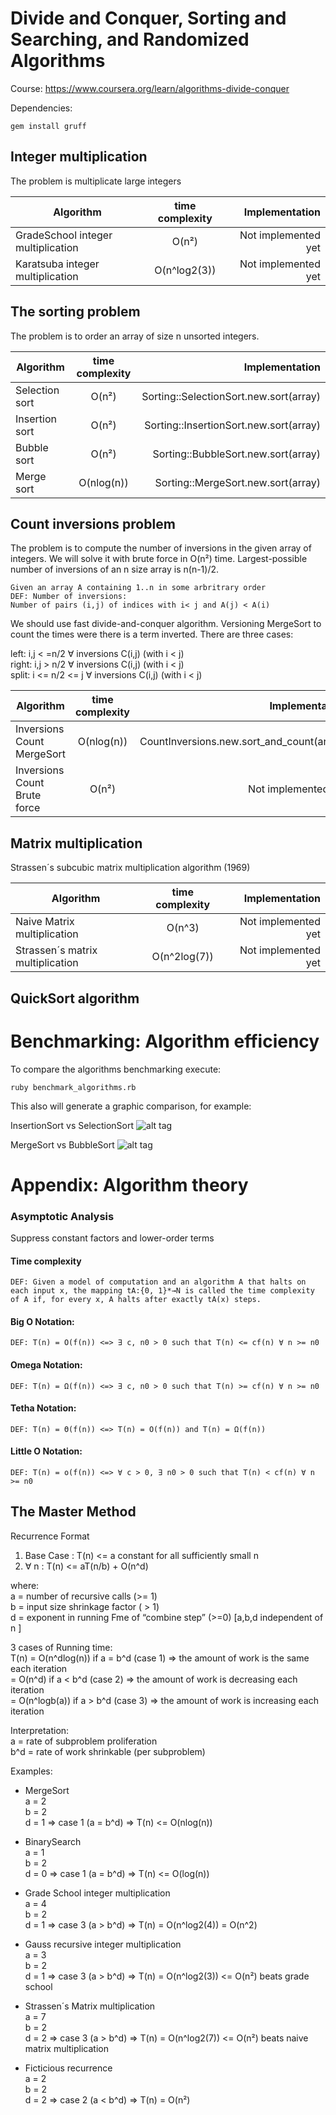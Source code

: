 # Divide and Conquer, Sorting and Searching, and Randomized Algorithms

Course: https://www.coursera.org/learn/algorithms-divide-conquer

Dependencies:

`gem install gruff`
  
  
## Integer multiplication

The problem is multiplicate large integers

| Algorithm                              | time complexity | Implementation      |
| -------------------------------------- |:---------------:| -------------------:|
| GradeSchool integer multiplication     | O(n²)           | Not implemented yet |
| Karatsuba integer multiplication       | O(n^log2(3))    | Not implemented yet |
  
  
## The sorting problem

The problem is to order an array of size n unsorted integers.

| Algorithm      | time complexity | Implementation                         |
| -------------- |:---------------:| --------------------------------------:|
| Selection sort | O(n²)           | Sorting::SelectionSort.new.sort(array) |
| Insertion sort | O(n²)           | Sorting::InsertionSort.new.sort(array) |
| Bubble sort    | O(n²)           | Sorting::BubbleSort.new.sort(array)    |
| Merge sort     | O(nlog(n))      | Sorting::MergeSort.new.sort(array)     |
  
  
## Count inversions problem

The problem is to compute the number of inversions in the given array of integers. We will solve it with brute force in  O(n²) time. Largest-possible number of inversions of an n size array is n(n-1)/2.

```
Given an array A containing 1..n in some arbritrary order
DEF: Number of inversions: 
Number of pairs (i,j) of indices with i< j and A(j) < A(i)
```

We should use fast divide-and-conquer algorithm. Versioning MergeSort to count the times were there is a term inverted. There are three cases:

left:       i,j < =n/2 ∀ inversions C(i,j) (with i < j)  
right:      i,j > n/2  ∀ inversions C(i,j) (with i < j)  
split:   i <= n/2 <= j ∀ inversions C(i,j) (with i < j)  

| Algorithm                    | time complexity | Implementation                            |
| ---------------------------- |:---------------:| -----------------------------------------:|
| Inversions Count MergeSort   | O(nlog(n))      | CountInversions.new.sort_and_count(array) |
| Inversions Count Brute force | O(n²)           | Not implemented yet                       |
  
  
## Matrix multiplication

Strassen´s subcubic matrix multiplication algorithm (1969)

| Algorithm                         | time complexity | Implementation      |
| --------------------------------- |:---------------:| -------------------:|
| Naive Matrix multiplication       | O(n^3)          | Not implemented yet |
| Strassen´s matrix multiplication  | O(n^2log(7))    | Not implemented yet |
  
  
## QuickSort algorithm
  
    
    
    
  
# Benchmarking: Algorithm efficiency

To compare the algorithms benchmarking execute:

`ruby benchmark_algorithms.rb`

This also will generate a graphic comparison, for example:

InsertionSort vs SelectionSort
![alt tag](https://github.com/TOAST3R/sorting_algorithms/blob/master/InsertionSort_vs_SelectionSort.png)

MergeSort vs BubbleSort
![alt tag](https://github.com/TOAST3R/sorting_algorithms/blob/master/MergeSort_vs_BubbleSort.png)
  
  
# Appendix: Algorithm theory

### Asymptotic Analysis

Suppress constant factors and lower-order terms

#### Time complexity
```
DEF: Given a model of computation and an algorithm A that halts on each input x, the mapping tA:{0, 1}*→N is called the time complexity of A if, for every x, A halts after exactly tA(x) steps.
```

#### Big O Notation:
```
DEF: T(n) = O(f(n)) <=> ∃ c, n0 > 0 such that T(n) <= cf(n) ∀ n >= n0
```

#### Omega Notation:
```
DEF: T(n) = Ω(f(n)) <=> ∃ c, n0 > 0 such that T(n) >= cf(n) ∀ n >= n0
```

#### Tetha Notation:
```
DEF: T(n) = Θ(f(n)) <=> T(n) = O(f(n)) and T(n) = Ω(f(n))
```

#### Little O Notation:
```
DEF: T(n) = o(f(n)) <=> ∀ c > 0, ∃ n0 > 0 such that T(n) < cf(n) ∀ n >= n0
```

## The Master Method

Recurrence Format

1. Base Case : T(n) <= a constant for all sufficiently small n  
2. ∀ n : T(n) <= aT(n/b) + O(n^d)  

where:  
a = number of recursive calls (>= 1)  
b = input size shrinkage factor ( > 1)  
d = exponent in running Fme of “combine step” (>=0) [a,b,d independent of n ]

3 cases of Running time:  
T(n) = O(n^dlog(n)) if a = b^d (case 1) => the amount of work is the same each iteration  
     = O(n^d)       if a < b^d (case 2) => the amount of work is decreasing each iteration  
     = O(n^logb(a)) if a > b^d (case 3) => the amount of work is increasing each iteration

Interpretation:  
a = rate of subproblem proliferation  
b^d = rate of work shrinkable (per subproblem)


Examples:

- MergeSort  
  a = 2  
  b = 2  
  d = 1 => case 1 (a = b^d) => T(n) <= O(nlog(n))

- BinarySearch  
  a = 1  
  b = 2  
  d = 0 => case 1 (a = b^d) => T(n) <= O(log(n))

- Grade School integer multiplication  
  a = 4  
  b = 2  
  d = 1 => case 3 (a > b^d) => T(n) = O(n^log2(4)) = O(n^2)

- Gauss recursive integer multiplication  
  a = 3  
  b = 2  
  d = 1 => case 3 (a > b^d) => T(n) = O(n^log2(3)) <= O(n²) beats grade school

- Strassen´s Matrix multiplication  
  a = 7  
  b = 2  
  d = 2 => case 3 (a > b^d) => T(n) = O(n^log2(7)) <= O(n²) beats naive matrix multiplication

- Ficticious recurrence  
  a = 2  
  b = 2  
  d = 2 => case 2 (a < b^d) => T(n) = O(n²)


